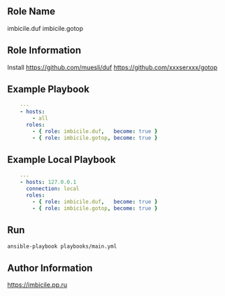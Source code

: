## Role Name
imbicile.duf
imbicile.gotop

## Role Information
Install
https://github.com/muesli/duf
https://github.com/xxxserxxx/gotop

## Example Playbook
```yml
    ---
    - hosts:
        - all
      roles:
        - { role: imbicile.duf,   become: true }
        - { role: imbicile.gotop, become: true }
```
## Example Local Playbook
```yml
    ---
    - hosts: 127.0.0.1
      connection: local
      roles:
        - { role: imbicile.duf,   become: true }
        - { role: imbicile.gotop, become: true }
```
## Run
```sh
ansible-playbook playbooks/main.yml
```


## Author Information
https://imbicile.pp.ru
